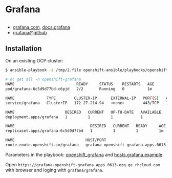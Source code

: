 # Grafana

##
 * [grafana.com](https://grafana.com/), [docs.grafana](http://docs.grafana.org/)
 * [grafana@github](https://github.com/grafana/grafana)

## Installation

On an existing OCP cluster:

```sh
$ ansible-playbook -i /tmp/2.file openshift-ansible/playbooks/openshift-grafana/config.yml
```

```sh
# oc get all -n openshift-grafana
NAME                           READY     STATUS    RESTARTS   AGE
pod/grafana-6c5d9d77bd-c6pjd   2/2       Running   0          1m

NAME              TYPE        CLUSTER-IP      EXTERNAL-IP   PORT(S)   AGE
service/grafana   ClusterIP   172.27.214.94   <none>        443/TCP   1m

NAME                      DESIRED   CURRENT   UP-TO-DATE   AVAILABLE   AGE
deployment.apps/grafana   1         1         1            1           1m

NAME                                 DESIRED   CURRENT   READY     AGE
replicaset.apps/grafana-6c5d9d77bd   1         1         1         1m

NAME                               HOST/PORT                                                PATH      SERVICES   PORT      TERMINATION   WILDCARD
route.route.openshift.io/grafana   grafana-openshift-grafana.apps.0613-ezq.qe.rhcloud.com             grafana    <all>     reencrypt     None

```

Parameters in the playbook: [openshift_grafana](https://github.com/openshift/openshift-ansible/tree/master/roles/openshift_grafana) and [hosts.grafana.example](https://github.com/openshift/openshift-ansible/blob/master/inventory/hosts.grafana.example).

Open `https://grafana-openshift-grafana.apps.0613-ezq.qe.rhcloud.com` with browser and loging with `grafana/grafana`.
